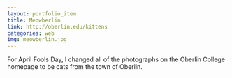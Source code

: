 ```yaml
---
layout: portfolio_item
title: Meowberlin
link: http://oberlin.edu/kittens
categories: web
img: meowberlin.jpg
---
```


For April Fools Day, I changed all of the photographs on the Oberlin College homepage to be cats from the town of Oberlin.
